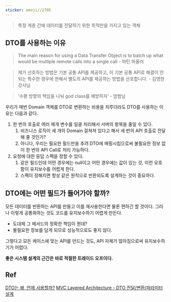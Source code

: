 ```yaml
---
sticker: emoji//2705
---
```

> 특정 계층 간에 데이터를 전달하기 위한 목적만을 가지고 있는 객체

## DTO를 사용하는 이유

> The main reason for using a Data Transfer Object is to batch up what would be multiple remote calls into a single call - 마틴 파울러

> 제가 선호하는 방법은 기본 공통 API를 제공하고, 이 기본 공통 API로 해결이 안되는 특수한 경우에 한해서 별도의 API를 제공하는 방법을 선호합니다. - 김영한 강사님

> ‘수평 방향의 책임을 나눠 god class를 예방하자’ - 엄범님


우리가 매번 Domain 객체를 DTO로 변환하는 비용을 치루더라도 DTO를 사용하는 이유는 다음과 같다.
1. 한 번의 호출로 여러 매개 변수를 일괄 처리해서 서버의 왕복을 줄일 수 있다.
	1. 비즈니스 로직이 세 개의 Domain 걸쳐져 있다고 해서 세 번의 API 호출로 전달해 줄 것인가?
	2. 아니다, 우리는 필요한 필드만을 추려 DTO에 매핑시킴으로써 불필요한 정보 없이 한 번의 API Call로 처리 가능하다.
2. 요청에 대한 응답 스펙을 정할 수 있다.
	1. 같은 필드인데 어떤 경우에는 null이고 어떤 경우에는 값이 있는 것, 이런 모호함이 유지보수를 어렵게 한다.
	2. 스펙이 정해지면 항상 같은 원칙으로 반환되도록 설계하는 것이 중요하다.

## DTO에는 어떤 필드가 들어가야 할까?

모든 데이터를 반환하는 API를 만들고 이를 재사용한다면 물론 편하긴 할 것이다.
그러나 이렇게 공통화하는 것도 코드를 유지보수하기 어렵게 만든다.
- 도대체 그 메서드의 정확한 책임이 뭔데?
- 불필요한 정보를 담게 되므로 성능적으로도 좋지 않다.

그렇다고 모든 케이스에 맞는 API를 만드는 것도, API 자체가 많아짐으로써 유지보수하기가 어렵다.

**좋은 시스템 설계의 근간은 바로 적절한 트레이드 오프이다.**

## Ref

[DTO는 왜, 언제 사용할까?](https://e-una.tistory.com/72)
[MVC Layered Architecture - DTO 전달/변환/파라미터 설계](https://umbum.dev/1208/)